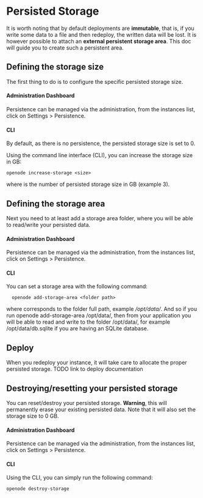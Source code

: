# Persisted Storage

It is worth noting that by default deployments are **immutable**, that is, if you 
write some data to a file and then redeploy, the written data will be lost. It is
however possible to attach an **external persistent storage area**. This doc will guide you
to create such a persistent area.

## Defining the storage size

The first thing to do is to configure the specific persisted storage size.

#### Administration Dashboard

Persistence can be managed via the administration, from the instances list, click on Settings > Persistence.

#### CLI

By default, as there is no persistence, the persisted storage size is set to 0.

Using the command line interface (CLI), you can increase the storage size in GB:

    openode increase-storage <size>

where *<size>* is the number of persisted storage size in GB (example 3).

## Defining the storage area

Next you need to at least add a storage area folder, where you will be able to read/write
your persisted data.

#### Administration Dashboard

Persistence can be managed via the administration, from the instances list, click on Settings > Persistence.

#### CLI

You can set a storage area with the following command:

      openode add-storage-area <folder path>

where *<folder path>* corresponds to the folder full path, example */opt/data/*.
And so if you run openode add-storage-area /opt/data/, then from your application you
will be able to read and write to the folder /opt/data/, for example /opt/data/db.sqlite
if you are having an SQLite database. 

#### 

## Deploy

When you redeploy your instance, it will take care to allocate the proper persisted storage.
TODO link to deploy documentation

## Destroying/resetting your persisted storage

You can reset/destroy your persisted storage. **Warning**, this will permanently erase
your existing persisted data. Note that it will also set the storage size to 0 GB.

#### Administration Dashboard

Persistence can be managed via the administration, from the instances list, click on Settings > Persistence.

#### CLI

Using the CLI, you can simply run the following command:

    openode destroy-storage
